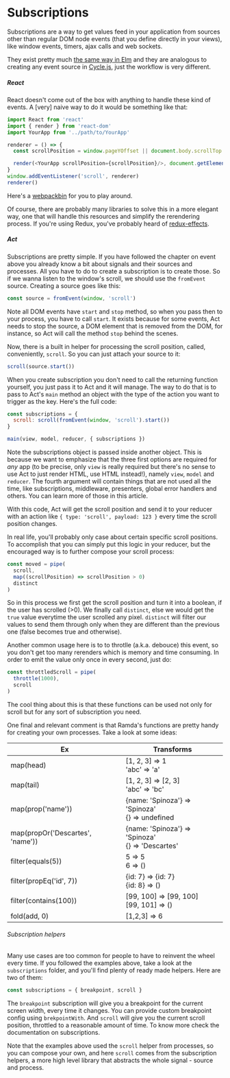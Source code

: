 # Subscriptions

Subscriptions are a way to get values feed in your application from sources
other than regular DOM node events (that you define directly in your views),
like window events, timers, ajax calls and web sockets.

They exist pretty much [the same way in Elm](http://elm-lang.org/blog/farewell-to-frp)
and they are analogous to creating any event source in [Cycle.js](http://cycle.js.org/),
just the workflow is very different.

##### React

React doesn't come out of the box with anything to handle these kind of events.
A [very] naive way to do it would be something like that:

```js
import React from 'react'
import { render } from 'react-dom'
import YourApp from '../path/to/YourApp'

renderer = () => {
  const scrollPosition = window.pageYOffset || document.body.scrollTop

  render(<YourApp scrollPosition={scrollPosition}/>, document.getElementById('root'))
}
window.addEventListener('scroll', renderer)
renderer()
```

Here's a [webpackbin](http://www.webpackbin.com/NkxDGEEHzb) for you to play around.

Of course, there are probably many libraries to solve this in a more elegant
way, one that will handle this resources and simplify the rerendering process.
If you're using Redux, you've probably heard of [redux-effects](https://github.com/redux-effects/redux-effects).

##### Act

Subscriptions are pretty simple. If you have followed the chapter on event
above you already know a bit about signals and their sources and processes. All
you have to do to create a subscription is to create those. So if we wanna
listen to the window's scroll, we should use the `fromEvent` source. Creating a
source goes like this:

```js
const source = fromEvent(window, 'scroll')
```

Note all DOM events have `start` and `stop` method, so when you pass then to your
process, you have to call `start`. It exists because for some events, Act needs to
stop the source, a DOM element that is removed from the DOM, for instance, so Act
will call the method `stop` behind the scenes.

Now, there is a built in helper for processing the scroll position, called,
conveniently, `scroll`. So you can just attach your source to it:

```js
scroll(source.start())
```

When you create subscription you don't need to call the returning function
yourself, you just pass it to Act and it will manage. The way to do that is to
pass to Act's `main` method an object with the type of the action you want to
trigger as the key. Here's the full code:

```js
const subscriptions = {
  scroll: scroll(fromEvent(window, 'scroll').start())
}

main(view, model, reducer, { subscriptions })
```

Note the subscriptions object is passed inside another object. This is because
we want to emphasize that the three first options are required for
_any_ app (to be precise, only `view` is really required but there's no sense
to use Act to just render HTML, use HTML instead!), namely `view`, `model` and
`reducer`. The fourth argument will contain things that are not used all the
time, like subscriptions, middleware, presenters, global error handlers and
others. You can learn more of those in this article.

With this code, Act will get the scroll position and send it to your reducer
with an action like `{ type: 'scroll', payload: 123 }` every time the scroll
position changes.

In real life, you'll probably only case about certain specific scroll
positions. To accomplish that you can simply put this logic in your reducer,
but the encouraged way is to further compose your scroll process:

```js
const moved = pipe(
  scroll,
  map((scrollPosition) => scrollPosition > 0)
  distinct
)
```

So in this process we first get the scroll position and turn it into a boolean,
if the user has scrolled (>0). We finally call `distinct`, else we would get
the `true` value everytime the user scrolled any pixel. `distinct` will filter
our values to send them through only when they are different than the previous
one (false becomes true and otherwise).

Another common usage here is to to throtlle (a.k.a. debouce) this event, so you
don't get too many rerenders which is memory and time consuming. In order to
emit the value only once in every second, just do:

```js
const throttledScroll = pipe(
  throttle(1000),
  scroll
)
```

The cool thing about this is that these functions can be used not only for
scroll but for any sort of subscription you need.

One final and relevant comment is that Ramda's functions are pretty handy for
creating your own processes. Take a look at some ideas:

| Ex | Transforms |
|--------|---------|
| map(head) | [1, 2, 3] => 1<br>'abc' => 'a'|
| map(tail) | [1, 2, 3] => [2, 3]<br>'abc' => 'bc'|
| map(prop('name')) | {name: 'Spinoza'} => 'Spinoza'<br />{} => undefined |
| map(propOr('Descartes', 'name')) | {name: 'Spinoza'} => 'Spinoza'<br />{} => 'Descartes' |
| filter(equals(5)) | 5 => 5<br /> 6 => ()|
| filter(propEq('id', 7)) | {id: 7} => {id: 7}<br />{id: 8} => ()|
| filter(contains(100)) | [99, 100] => [99, 100]<br /> [99, 101] => ()|
| fold(add, 0) | [1,2,3] => 6 |

###### Subscription helpers

Many use cases are too common for people to have to reinvent the wheel every time.
If you followed the examples above, take a look at the `subscriptions` folder, and
you'll find plenty of ready made helpers. Here are two of them:

```js
const subscriptions = { breakpoint, scroll }
```

The `breakpoint` subscription will give you a breakpoint for the current screen
width, every time it changes. You can provide custom breakpoint config using
`brekpointWith`. And `scroll` will give you the current scroll position, throttled to
a reasonable amount of time. To know more check the documentation on subscriptions.

Note that the examples above used the `scroll` helper from processes, so you
can compose your own, and here `scroll` comes from the subscription helpers, a
more high level library that abstracts the whole signal - source and process.
